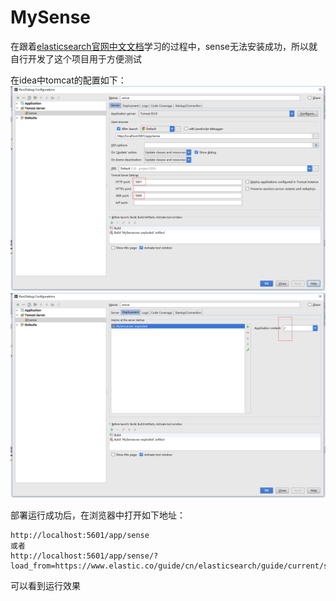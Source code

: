 # MySense  

在跟着[elasticsearch官网中文文档](https://www.elastic.co/guide/cn/elasticsearch/guide/current/index.html)学习的过程中，sense无法安装成功，所以就自行开发了这个项目用于方便测试  

在idea中tomcat的配置如下：  
![tomcat_config_0](github/tomcat_config_0.png)  
![tomcat_config_1](github/tomcat_config_1.png)  

部署运行成功后，在浏览器中打开如下地址：
```
http://localhost:5601/app/sense
或者
http://localhost:5601/app/sense/?load_from=https://www.elastic.co/guide/cn/elasticsearch/guide/current/snippets/010_Intro/30_Get.json
```
可以看到运行效果